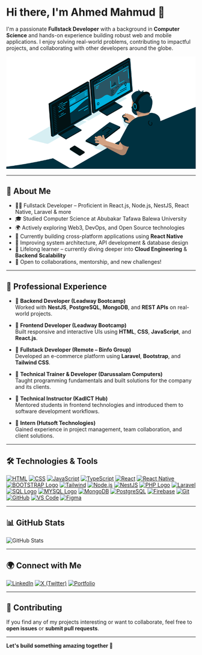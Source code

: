 # Hi there, I'm Ahmed Mahmud 👋

I'm a passionate **Fullstack Developer** with a background in **Computer Science** and hands-on experience building robust web and mobile applications. I enjoy solving real-world problems, contributing to impactful projects, and collaborating with other developers around the globe.

![Developer GIF](/index.gif)

---

## 🚀 About Me

- 👨‍💻 Fullstack Developer – Proficient in React.js, Node.js, NestJS, React Native, Laravel & more
- 🎓 Studied Computer Science at Abubakar Tafawa Balewa University
- 🌍 Actively exploring Web3, DevOps, and Open Source technologies
- 📱 Currently building cross-platform applications using **React Native**
- 🔧 Improving system architecture, API development & database design
- 🧠 Lifelong learner – currently diving deeper into **Cloud Engineering** & **Backend Scalability**
- 🤝 Open to collaborations, mentorship, and new challenges!

---

## 💼 Professional Experience

- 🔹 **Backend Developer (Leadway Bootcamp)**  
  Worked with **NestJS**, **PostgreSQL**, **MongoDB**, and **REST APIs** on real-world projects.
  
- 🔹 **Frontend Developer (Leadway Bootcamp)**  
  Built responsive and interactive UIs using **HTML**, **CSS**, **JavaScript**, and **React.js**.
  
- 🔹 **Fullstack Developer (Remote – Binfo Group)**  
  Developed an e-commerce platform using **Laravel**, **Bootstrap**, and **Tailwind CSS**.
  
- 🔹 **Technical Trainer & Developer (Darussalam Computers)**  
  Taught programming fundamentals and built solutions for the company and its clients.

- 🔹 **Technical Instructor (KadICT Hub)**  
  Mentored students in frontend technologies and introduced them to software development workflows.

- 🔹 **Intern (Hutsoft Technologies)**  
  Gained experience in project management, team collaboration, and client solutions.

---

## 🛠️ Technologies & Tools

[![HTML](https://img.icons8.com/fluency/48/html-5.png)](https://developer.mozilla.org/en-US/docs/Web/HTML)
[![CSS](https://img.icons8.com/fluency/48/css3.png)](https://developer.mozilla.org/en-US/docs/Web/CSS)
[![JavaScript](https://img.icons8.com/fluency/48/javascript.png)](https://developer.mozilla.org/en-US/docs/Web/JavaScript)
[![TypeScript](https://img.icons8.com/color/48/typescript.png)](https://www.typescriptlang.org/)
[![React](https://img.icons8.com/external-tal-revivo-color-tal-revivo/48/external-react-a-javascript-library-for-building-user-interfaces-logo-color-tal-revivo.png)](https://react.dev/)
[![React Native](https://img.icons8.com/office/48/react.png)](https://reactnative.dev/)
[![BOOTSTRAP Logo](https://img.icons8.com/fluency/48/bootstrap.png)](https://getbootstrap.com/)
[![Tailwind](https://img.icons8.com/fluency/48/tailwind_css.png)](https://tailwindcss.com/)
[![Node.js](https://img.icons8.com/color/48/nodejs.png)](https://nodejs.org/)
[![NestJS](https://img.icons8.com/color/48/nestjs.png)](https://nestjs.com/)
[![PHP Logo](https://img.icons8.com/officel/48/php-logo.png)](https://www.php.net)
[![Laravel](https://img.icons8.com/fluency/48/laravel.png)](https://laravel.com/)
[![SQL Logo](https://img.icons8.com/arcade/48/sql.png)](https://www.w3schools.com/sql/)
[![MYSQL Logo](https://img.icons8.com/fluency/48/mysql-logo.png)](https://www.mysql.com/)
[![MongoDB](https://img.icons8.com/color/48/mongodb.png)](https://www.mongodb.com/)
[![PostgreSQL](https://img.icons8.com/color/48/postgreesql.png)](https://www.postgresql.org/)
[![Firebase](https://img.icons8.com/color/48/firebase.png)](https://firebase.google.com/)
[![Git](https://img.icons8.com/color/48/git.png)](https://git-scm.com/)
[![GitHub](https://img.icons8.com/fluency/48/github.png)](https://github.com/)
[![VS Code](https://img.icons8.com/fluency/48/visual-studio-code-2019.png)](https://code.visualstudio.com/)
[![Figma](https://img.icons8.com/fluency/48/figma.png)](https://figma.com)

---

## 📊 GitHub Stats

![GitHub Stats](https://github-readme-stats.vercel.app/api?username=dDevAhmed&show_icons=true&count_private=true&theme=radical)

---

## 🌍 Connect with Me

[![LinkedIn](https://img.icons8.com/fluency/48/linkedin.png)](https://www.linkedin.com/in/ahmedmahmud)
[![X (Twitter)](https://img.icons8.com/fluency/48/twitterx--v1.png)](https://x.com/ddevahmed)
[![Portfolio](https://img.icons8.com/fluency/48/domain.png)](https://ahmedmahmud.vercel.app)

---

## 🤝 Contributing

If you find any of my projects interesting or want to collaborate, feel free to **open issues** or **submit pull requests**.

---

**Let's build something amazing together 🚀**
